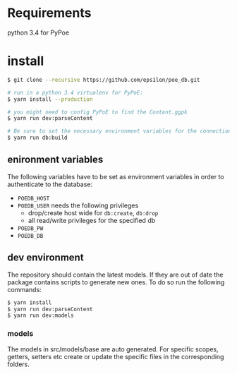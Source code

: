 # Requirements
python 3.4 for PyPoe

# install
```bash
$ git clone --recursive https://github.com/eps1lon/poe_db.git

# run in a python 3.4 virtualenv for PyPoE:
$ yarn install --production

# you might need to config PyPoE to find the Content.ggpk
$ yarn run dev:parseContent

# Be sure to set the necessary environment variables for the connection
$ yarn run db:build
```


## enironment variables
The following variables have to be set as environment variables in order to
authenticate to the database:
- `POEDB_HOST`
- `POEDB_USER` needs the following privileges
  - drop/create host wide for `db:create`, `db:drop`
  - all read/write privileges for the specified db
- `POEDB_PW`
- `POEDB_DB`

## dev environment
The repository should contain the latest models. If they are out of date
the package contains scripts to generate new ones. To do so run the following
commands:

```bash
$ yarn install
$ yarn run dev:parseContent
$ yarn run dev:models
```

### models
The models in src/models/base are auto generated. For specific scopes, 
getters, setters etc create or update the specific files in the corresponding folders.